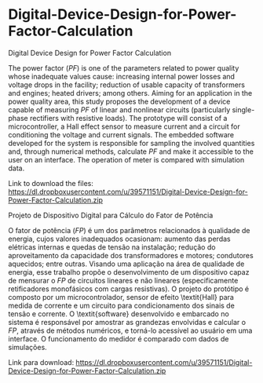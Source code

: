 # Digital-Device-Design-for-Power-Factor-Calculation
Digital Device Design for Power Factor Calculation

The power factor ($PF$) is one of the parameters related to power quality whose inadequate values cause: increasing internal power losses and voltage drops in the facility; reduction of usable capacity of transformers and engines; heated drivers; among others. Aiming for an application in the power quality area, this study proposes the development of a device capable of measuring $PF$ of linear and nonlinear circuits (particularly single-phase rectifiers with resistive loads). The prototype will consist of a microcontroller, a Hall effect sensor to measure current and a circuit for conditioning the voltage and current signals. The embedded software developed for the system is responsible for sampling the involved quantities and, through numerical methods, calculate $PF$ and make it accessible to the user on an interface. The operation of meter is compared with simulation data.

Link to download the files: https://dl.dropboxusercontent.com/u/39571151/Digital-Device-Design-for-Power-Factor-Calculation.zip

Projeto de Dispositivo Digital para Cálculo do Fator de Potência

O fator de potência ($FP$) é um dos parâmetros relacionados à qualidade de energia, cujos valores inadequados ocasionam: aumento das perdas elétricas internas e quedas de tensão na instalação; redução do aproveitamento da capacidade dos transformadores e motores; condutores aquecidos; entre outras. Visando uma aplicação na área de qualidade de energia, esse trabalho propõe o desenvolvimento de um dispositivo capaz de mensurar o $FP$ de circuitos lineares e não lineares (especificamente retificadores monofásicos com cargas resistivas). O projeto do protótipo é composto por um microcontrolador, sensor de efeito \textit{Hall} para medida de corrente e um circuito para condicionamento dos sinais de tensão e corrente. O \textit{software} desenvolvido e embarcado no sistema é responsável por amostrar as grandezas envolvidas e calcular o $FP$, através de métodos numéricos, e torná-lo acessível ao usuário em uma interface. O funcionamento do medidor é comparado com dados de simulações. 

Link para download: https://dl.dropboxusercontent.com/u/39571151/Digital-Device-Design-for-Power-Factor-Calculation.zip

